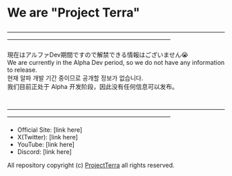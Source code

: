 # We are "Project Terra"

―――――――――――――――――――――――――――――――――――――――――――――――――――――――――――――――
<br>
<br>
現在はアルファDev期間ですので解禁できる情報はございません😭<br>
We are currently in the Alpha Dev period, so we do not have any information to release.<br>
현재 알파 개발 기간 중이므로 공개할 정보가 없습니다.<br>
我们目前正处于 Alpha 开发阶段，因此没有任何信息可以发布。<br>
<br>
<br>
―――――――――――――――――――――――――――――――――――――――――――――――――――――――――――――――

- Official Site: [link here]
- X(Twitter): [link here]
- YouTube: [link here]
- Discord: [link here]

All repository copyright (c) [ProjectTerra](https://github.com/project-terrabyte) all rights reserved.
